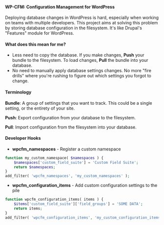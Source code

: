 #### WP-CFM: Configuration Management for WordPress

Deploying database changes in WordPress is hard, especially when working on teams with multiple developers. This project aims at solving this problem by storing database configuration in the filesystem. It's like Drupal's "Features" module for WordPress.

#### What does this mean for me?

* Less need to copy the database. If you make changes, **Push** your bundle to the filesystem. To load changes, **Pull** the bundle into your database.
* No need to manually apply database settings changes. No more "fire drills" where you're rushing to figure out which settings you forgot to change.

#### Terminology

**Bundle**: A group of settings that you want to track. This could be a single setting, or the entirety of your site.

**Push**: Export configuration from your database to the filesystem.

**Pull**: Import configuration from the filesystem into your database.

#### Developer Hooks

* **wpcfm_namespaces** - Register a custom namespace

```php
function my_custom_namespace( $namespaces ) {
    $namespaces['custom_field_suite'] = 'Custom Field Suite';
    return $namespaces;
}
add_filter( 'wpcfm_namespaces', 'my_custom_namespaces' );
```

* **wpcfm_configuration_items** - Add custom configuration settings to the pile

```php
function wpcfm_configuration_items( items ) {
    $items['custom_field_suite']['field_groups'] = 'SOME DATA';
    return items;
}
add_filter( 'wpcfm_configuration_items', 'my_custom_configuration_items' );
```

